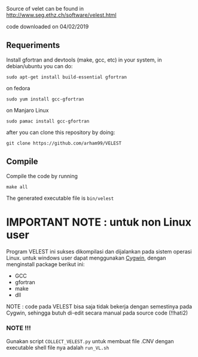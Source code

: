 
Source of velet can be found in http://www.seg.ethz.ch/software/velest.html

code downloaded on 04/02/2019


Requeriments
------------

Install gfortran and devtools (make, gcc, etc) in your system, in debian/ubuntu you can do:

	sudo apt-get install build-essential gfortran

on fedora 

	sudo yum install gcc-gfortran

on Manjaro Linux

	sudo pamac install gcc-gfortran
	
after you can clone this repository by doing:

	git clone https://github.com/arham99/VELEST	


Compile
-------

Compile the code by running

	make all

The generated executable file is `bin/velest` 



# IMPORTANT NOTE : untuk non Linux user

Program VELEST ini sukses dikompilasi dan dijalankan pada sistem operasi Linux.
untuk windows user dapat menggunakan [Cygwin](https://cygwin.com/install.html), dengan menginstall package berikut ini:
- GCC
- gfortran
- make
- dll

NOTE : code pada VELEST bisa saja tidak bekerja dengan semestinya pada Cygwin, sehingga butuh di-edit secara manual pada source code (!!hati2)



### NOTE !!! 

Gunakan script `COLLECT_VELEST.py` untuk membuat file .CNV dengan executable shell file nya adalah `run_VL.sh` 

